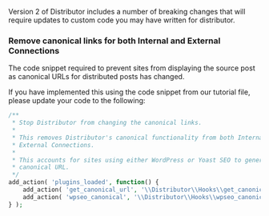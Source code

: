 Version 2 of Distributor includes a number of breaking changes that will require updates to custom code you may have written for distributor.

### Remove canonical links for both Internal and External Connections

The code snippet required to prevent sites from displaying the source post as canonical URLs for distributed posts has changed.

If you have implemented this using the code snippet from our tutorial file, please update your code to the following:

```php
/**
 * Stop Distributor from changing the canonical links.
 *
 * This removes Distributor's canonical functionality from both Internal and
 * External Connections.
 *
 * This accounts for sites using either WordPress or Yoast SEO to generate the
 * canonical URL.
 */
add_action( 'plugins_loaded', function() {
	add_action( 'get_canonical_url', '\\Distributor\\Hooks\\get_canonical_url', 10, 2 );
	add_action( 'wpseo_canonical', '\\Distributor\\Hooks\\wpseo_canonical', 10, 2 );
} );
```
